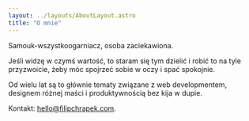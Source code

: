 ```yaml
---
layout: ../layouts/AboutLayout.astro
title: "O mnie"
---
```


Samouk-wszystkoogarniacz, osoba zaciekawiona.

Jeśli widzę w czymś wartość, to staram się tym dzielić i robić to na tyle przyzwoicie, żeby móc spojrzeć sobie w oczy i spać spokojnie.

Od wielu lat są to głównie tematy związane z web developmentem, designem różnej maści i produktywnością bez kija w dupie.

Kontakt: [hello@filipchrapek.com](mailto:hello@filipchrapek.com).
